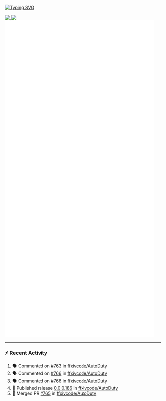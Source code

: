 [![Typing SVG](https://readme-typing-svg.demolab.com?font=Fira+Code&duration=1000&pause=1000&multiline=true&repeat=false&width=435&lines=Simon+Latusek+%7C+Gameplay+Engineer)](https://git.io/typing-svg)

<a href="https://github.com/anuraghazra/github-readme-stats">
  <img height=200 align="center" src="https://github-readme-stats.vercel.app/api?username=erdelf&theme=radical" />
</a>
<a href="https://github.com/anuraghazra/convoychat">
  <img height=200 align="center" src="https://streak-stats.demolab.com?user=erdelf&theme=radical&mode=weekly" />
</a>

<picture>
  <img src="/github-metrics.svg" alt="Metrics">
</picture>

---

### :zap: Recent Activity
<!--START_SECTION:activity-->
1. 🗣 Commented on [#763](https://github.com/ffxivcode/AutoDuty/issues/763#issuecomment-2611300729) in [ffxivcode/AutoDuty](https://github.com/ffxivcode/AutoDuty)
2. 🗣 Commented on [#766](https://github.com/ffxivcode/AutoDuty/issues/766#issuecomment-2608753795) in [ffxivcode/AutoDuty](https://github.com/ffxivcode/AutoDuty)
3. 🗣 Commented on [#766](https://github.com/ffxivcode/AutoDuty/issues/766#issuecomment-2608068751) in [ffxivcode/AutoDuty](https://github.com/ffxivcode/AutoDuty)
4. 🚀 Published release [0.0.0.186](https://github.com/ffxivcode/AutoDuty/releases/tag/0.0.0.186) in [ffxivcode/AutoDuty](https://github.com/ffxivcode/AutoDuty)
5. 🎉 Merged PR [#765](https://github.com/ffxivcode/AutoDuty/pull/765) in [ffxivcode/AutoDuty](https://github.com/ffxivcode/AutoDuty)
<!--END_SECTION:activity-->

<!--
**erdelf/erdelf** is a ✨ _special_ ✨ repository because its `README.md` (this file) appears on your GitHub profile.

Here are some ideas to get you started:

- 🔭 I’m currently working on ...
- 🌱 I’m currently learning ...
- 👯 I’m looking to collaborate on ...
- 🤔 I’m looking for help with ...
- 💬 Ask me about ...
- 📫 How to reach me: ...
- 😄 Pronouns: ...
- ⚡ Fun fact: ...
-->
